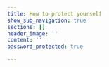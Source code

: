 ```yaml
---
title: How to protect yourself
show_sub_navigation: true
sections: []
header_image: ''
content: ''
password_protected: true

---
```

